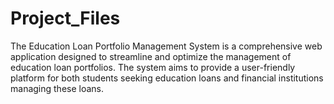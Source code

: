 # Project_Files
The Education Loan Portfolio Management System is a comprehensive web application designed to streamline and optimize the management of education loan portfolios. The system aims to provide a user-friendly platform for both students seeking education loans and financial institutions managing these loans.  
